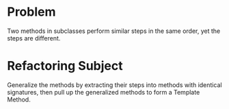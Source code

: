 # Problem
Two methods in subclasses perform similar steps in the same order, yet the steps are different.

# Refactoring Subject
Generalize the methods by extracting their steps into methods with identical signatures, then pull up the generalized methods to form a Template Method.
